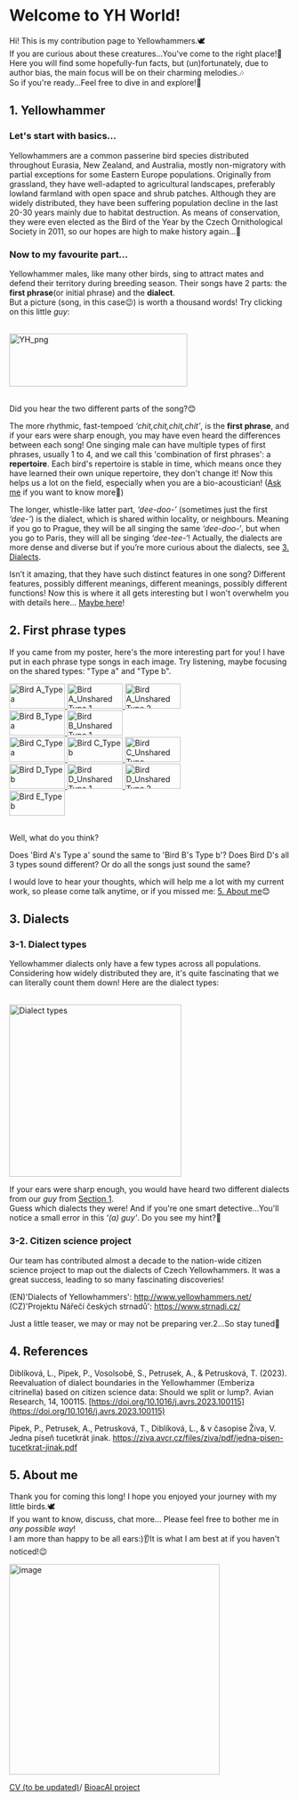# Welcome to YH World!

Hi! This is my contribution page to Yellowhammers.🕊  
If you are curious about these creatures...You've come to the right place!👋 <br>
Here you will find some hopefully-fun facts, but (un)fortunately, due to author bias, the main focus will be on their charming melodies.🎶  
So if you're ready...Feel free to dive in and explore!💫 

## 1. Yellowhammer

### Let's start with basics... <br>
Yellowhammers are a common passerine bird species distributed throughout Eurasia, New Zealand, and Australia, mostly non-migratory with partial exceptions for some Eastern Europe populations. Originally from grassland, they have well-adapted to agricultural landscapes, preferably lowland farmland with open space and shrub patches. Although they are widely distributed, they have been suffering population decline in the last 20-30 years mainly due to habitat destruction. As means of conservation, they were even elected as the Bird of the Year by the Czech Ornithological Society in 2011, so our hopes are high to make history again...👑 <br>

### Now to my favourite part... <br>
Yellowhammer males, like many other birds, sing to attract mates and defend their territory during breeding season.
Their songs have 2 parts: the **first phrase**(or initial phrase) and the **dialect**. <br>
But a picture (song, in this case😉) is worth a thousand words! Try clicking on this little _guy_: <br><br>


<a href="https://github.com/user-attachments/assets/ecd974bd-e31a-4a7b-89ff-c91550f0ec58" target="_blank">
  <img src="https://github.com/user-attachments/assets/ffec6f34-5e39-47fd-a50d-d95d4c18d59e" alt="YH_png" style="width:320px;height:95px;"/>
</a><br><br>

Did you hear the two different parts of the song?😊<br>

The more rhythmic, fast-tempoed *‘chit,chit,chit,chit’*, is the **first phrase**, and if your ears were sharp enough, you may have even heard the differences between each song! One singing male can have multiple types of first phrases, usually 1 to 4, and we call this 'combination of first phrases': a **repertoire**. Each bird's repertoire is stable in time, which means once they have learned their own unique repertoire, they don't change it! Now this helps us a lot on the field, especially when you are a bio-acoustician! ([Ask me](#5-About-me) if you want to know more🤭) <br>

The longer, whistle-like latter part, _‘dee-doo-’_ (sometimes just the first _‘dee-’_) is the dialect, which is shared within locality, or neighbours. Meaning if you go to Prague, they will be all singing the same _‘dee-doo-‘_, but when you go to Paris, they will all be singing _‘dee-tee-‘_! Actually, the dialects are more dense and diverse but if you’re more curious about the dialects, see [3. Dialects](#3-Dialects). <br>

Isn’t it amazing, that they have such distinct features in one song? Different features, possibly different meanings, different meanings, possibly different functions! Now this is where it all gets interesting but I won't overwhelm you with details here... [Maybe here](#5-About-me)!

## 2. First phrase types
If you came from my poster, here's the more interesting part for you!
I have put in each phrase type songs in each image. Try listening, maybe focusing on the shared types: "Type a" and "Type b".<br>

<a href="https://github.com/user-attachments/assets/57d3a07f-bb01-4798-b43a-4cc6d293386e" target="_blank">
  <img src="https://github.com/user-attachments/assets/6992a425-0b1c-4c0e-b98a-aad3de948999" alt="Bird A_Type a" style="width:100px;height:45px;"/>
</a>

<a href="https://github.com/user-attachments/assets/0b7711f4-8ded-47a3-8d2e-9601bb478cc2" target="_blank">
  <img src="https://github.com/user-attachments/assets/a4913316-11e3-4e97-912f-b5ea9baf1491" alt="Bird A_Unshared Type 1" style="width:100px;height:45px;"/>
</a>

<a href="https://github.com/user-attachments/assets/b0bac965-a93a-4d15-8a61-199fd2793441" target="_blank">
  <img src="https://github.com/user-attachments/assets/41fe2ae6-1c31-445e-90f4-266ec75de349" alt="Bird A_Unshared Type 2" style="width:100px;height:45px;"/>
</a><br>

<a href="https://github.com/user-attachments/assets/01c3f3f4-c8cb-4a40-9005-bda2e0a980d7" target="_blank">
  <img src="https://github.com/user-attachments/assets/066b10e0-04bb-47ac-8e34-3a534d40633d" alt="Bird B_Type a" style="width:100px;height:45px;"/>
</a>

<a href="https://github.com/user-attachments/assets/4ecc6f56-af05-45c5-8412-97e1ff134fb8" target="_blank">
  <img src="https://github.com/user-attachments/assets/1b4722f8-2460-408d-bf54-7c2ed58f9d3f" alt="Bird B_Unshared Type 1" style="width:100px;height:45px;"/>
</a><br>

<a href="https://github.com/user-attachments/assets/1ea86312-b69c-4fde-82ea-0d20708a38c7" target="_blank">
  <img src="https://github.com/user-attachments/assets/d348f2a8-02bc-4c45-9aae-4ab2142f9448" alt="Bird C_Type a" style="width:100px;height:45px;"/>
</a>

<a href="https://github.com/user-attachments/assets/452eb1f5-843c-4ed6-8c6c-fbf72ab6afbc" target="_blank">
  <img src="https://github.com/user-attachments/assets/7cf1db59-81b2-437b-9cd0-a12ffa79e8ad" alt="Bird C_Type b" style="width:100px;height:45px;"/>
</a>

<a href="https://github.com/user-attachments/assets/6f7573fc-db84-42bf-9483-baebf1983418" target="_blank">
  <img src="https://github.com/user-attachments/assets/1985df8f-7bad-41ce-83fb-52852da9d69c" alt="Bird C_Unshared Type" style="width:100px;height:45px;"/>
</a><br>

<a href="https://github.com/user-attachments/assets/ebe6d418-66e5-4a79-aee3-6447cd6ac10c" target="_blank">
  <img src="https://github.com/user-attachments/assets/de79b1c5-142a-42be-a2a8-60007bde373f" alt="Bird D_Type b" style="width:100px;height:45px;"/>
</a>

<a href="https://github.com/user-attachments/assets/2670c0cb-d738-4784-9747-d8a54275dfc8" target="_blank">
  <img src="https://github.com/user-attachments/assets/cc3b18db-b66f-4de6-a654-b12789a1ec13" alt="Bird D_Unshared Type 1" style="width:100px;height:45px;"/>
</a>

<a href="https://github.com/user-attachments/assets/d9ec5d43-c3f3-4895-97f3-f726fd20dc89" target="_blank">
  <img src="https://github.com/user-attachments/assets/74ab125f-e544-47cf-ae0b-60fde5a17a32" alt="Bird D_Unshared Type 2" style="width:100px;height:45px;"/>
</a><br>

<a href="https://github.com/user-attachments/assets/ed46d3ab-f0fb-469a-b3e0-116e5e9fb78c" target="_blank">
  <img src="https://github.com/user-attachments/assets/e3d51d09-c0f9-4b2f-9707-d4cb17986e1f" alt="Bird E_Type b" style="width:100px;height:45px;"/>
</a><br><br>

Well, what do you think?
  
Does 'Bird A's Type a' sound the same to 'Bird B's Type b'? Does Bird D's all 3 types sound different? Or do all the songs just sound the same?
  
I would love to hear your thoughts, which will help me a lot with my current work, so please come talk anytime, or if you missed me: [5. About me](#5-About-me)😊


## 3. Dialects
### 3-1. Dialect types
Yellowhammer dialects only have a few types across all populations.  
Considering how widely distributed they are, it's quite fascinating that we can literally count them down!
Here are the dialect types:<br><br>

<img width="309" alt="Dialect types" src="https://github.com/user-attachments/assets/4ed2d077-2803-401d-9b47-9f1d234e32d3">

If your ears were sharp enough, you would have heard two different dialects from our _guy_ from [Section 1](#1-Yellowhammer).<br>
Guess which dialects they were! And if you're one smart detective...You'll notice a small error in this _'(a) guy'_. Do you see my hint?🧐

### 3-2. Citizen science project
Our team has contributed almost a decade to the nation-wide citizen science project to map out the dialects of Czech Yellowhammers. It was a great success, leading to so many fascinating discoveries! <br>

 (EN)'Dialects of Yellowhammers': http://www.yellowhammers.net/<br>
 (CZ)'Projektu Nářečí českých strnadů': https://www.strnadi.cz/  

Just a little teaser, we may or may not be preparing ver.2...So stay tuned👀

## 4. References

   Diblíková, L., Pipek, P., Vosolsobě, S., Petrusek, A., & Petrusková, T. (2023). Reevaluation of dialect boundaries in the Yellowhammer (Emberiza citrinella) based on citizen science data: Should we split or lump?. Avian Research, 14, 100115.
   [https://doi.org/10.1016/j.avrs.2023.100115](https://doi.org/10.1016/j.avrs.2023.100115)

Pipek, P., Petrusek, A., Petrusková, T., Diblíková, L., & v časopise Živa, V. Jedna píseň tucetkrát jinak.
   https://ziva.avcr.cz/files/ziva/pdf/jedna-pisen-tucetkrat-jinak.pdf

## 5. About me
Thank you for coming this long! I hope you enjoyed your journey with my little birds.🕊  
If you want to know, discuss, chat more... Please feel free to bother me in _any possible way_!  
I am more than happy to be all ears:)👂It is what I am best at if you haven't noticed!😉  

<img width="378" alt="image" src="https://github.com/user-attachments/assets/dccc346e-8264-4ad9-a524-1a5cbffa2c81"><br>
  
[CV (to be updated)](https://github.com/user-attachments/files/16956103/Minkyung.Kwak_CV.pdf)/
[BioacAI project](https://bioacousticai.eu/team-member/minkyung-kwak/)
